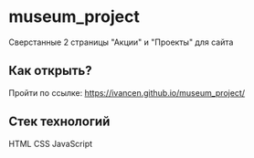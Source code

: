 # museum_project
Сверстанные 2 страницы "Акции" и "Проекты" для сайта 

## Как открыть?
Пройти по ссылке: https://ivancen.github.io/museum_project/

## Стек технологий
HTML CSS JavaScript

